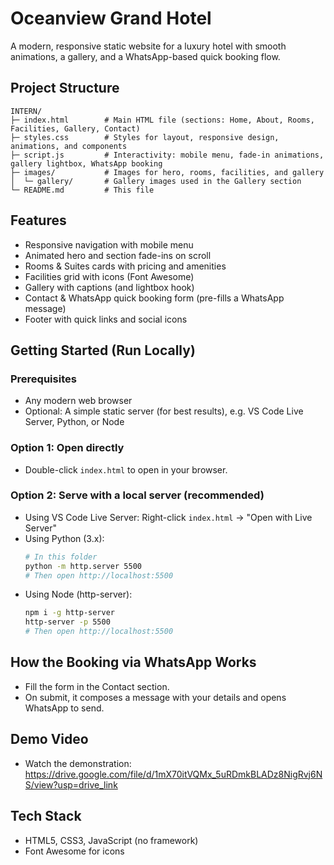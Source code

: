 # Oceanview Grand Hotel

A modern, responsive static website for a luxury hotel with smooth animations, a gallery, and a WhatsApp-based quick booking flow.

## Project Structure
```
INTERN/
├─ index.html        # Main HTML file (sections: Home, About, Rooms, Facilities, Gallery, Contact)
├─ styles.css        # Styles for layout, responsive design, animations, and components
├─ script.js         # Interactivity: mobile menu, fade-in animations, gallery lightbox, WhatsApp booking
├─ images/           # Images for hero, rooms, facilities, and gallery
│  └─ gallery/       # Gallery images used in the Gallery section
└─ README.md         # This file
```

## Features
- Responsive navigation with mobile menu
- Animated hero and section fade-ins on scroll
- Rooms & Suites cards with pricing and amenities
- Facilities grid with icons (Font Awesome)
- Gallery with captions (and lightbox hook)
- Contact & WhatsApp quick booking form (pre-fills a WhatsApp message)
- Footer with quick links and social icons

## Getting Started (Run Locally)

### Prerequisites
- Any modern web browser
- Optional: A simple static server (for best results), e.g. VS Code Live Server, Python, or Node

### Option 1: Open directly
- Double-click `index.html` to open in your browser.

### Option 2: Serve with a local server (recommended)
- Using VS Code Live Server: Right-click `index.html` → "Open with Live Server"
- Using Python (3.x):
  ```bash
  # In this folder
  python -m http.server 5500
  # Then open http://localhost:5500
  ```
- Using Node (http-server):
  ```bash
  npm i -g http-server
  http-server -p 5500
  # Then open http://localhost:5500
  ```

## How the Booking via WhatsApp Works
- Fill the form in the Contact section.
- On submit, it composes a message with your details and opens WhatsApp to send.

## Demo Video
- Watch the demonstration: https://drive.google.com/file/d/1mX70itVQMx_5uRDmkBLADz8NigRvj6NS/view?usp=drive_link

## Tech Stack
- HTML5, CSS3, JavaScript (no framework)
- Font Awesome for icons



